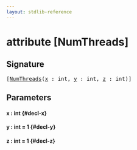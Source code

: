 ```yaml
---
layout: stdlib-reference
---
```


# attribute [NumThreads]

## Signature

<pre>
[<a href="/stdlib-reference/attributes/numthreads-03">NumThreads</a>(<a href="/stdlib-reference/attributes/numthreads-03#decl-x" class="code_param">x</a> : <span class="code_keyword">int</span>, <a href="/stdlib-reference/attributes/numthreads-03#decl-y" class="code_param">y</a> : <span class="code_keyword">int</span>, <a href="/stdlib-reference/attributes/numthreads-03#decl-z" class="code_param">z</a> : <span class="code_keyword">int</span>)]
</pre>

## Parameters

#### x  : int {#decl-x}
#### y  : int = 1 {#decl-y}
#### z  : int = 1 {#decl-z}

